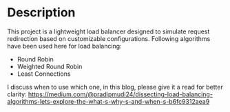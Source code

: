 # Description
This project is a lightweight load balancer designed to simulate request redirection based on customizable configurations.
Following algorithms have been used here for load balancing:
- Round Robin
- Weighted Round Robin
- Least Connections

I discuss when to use which one, in this blog, please give it a read for better clarity:
https://medium.com/@pradipmudi24/dissecting-load-balancing-algorithms-lets-explore-the-what-s-why-s-and-when-s-b6fc9312aea9
